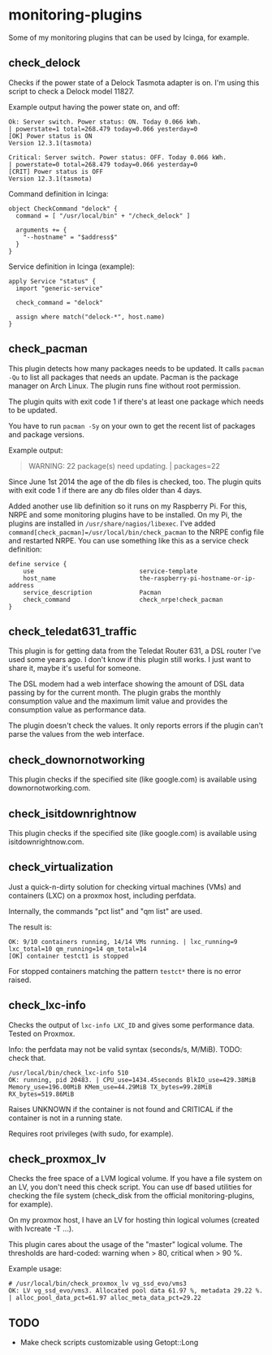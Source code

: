 monitoring-plugins
==================

Some of my monitoring plugins that can be used by Icinga, for example.


## check_delock

Checks if the power state of a Delock Tasmota adapter is on.
I'm using this script to check a Delock model 11827.

Example output having the power state on, and off:

```
Ok: Server switch. Power status: ON. Today 0.066 kWh.
| powerstate=1 total=268.479 today=0.066 yesterday=0
[OK] Power status is ON
Version 12.3.1(tasmota)

Critical: Server switch. Power status: OFF. Today 0.066 kWh.
| powerstate=0 total=268.479 today=0.066 yesterday=0
[CRIT] Power status is OFF
Version 12.3.1(tasmota)
```

Command definition in Icinga:

```
object CheckCommand "delock" {
  command = [ "/usr/local/bin" + "/check_delock" ]

  arguments += {
    "--hostname" = "$address$"
  }
}
```

Service definition in Icinga (example):

```
apply Service "status" {
  import "generic-service"

  check_command = "delock"

  assign where match("delock-*", host.name)
}
```


## check_pacman

This plugin detects how many packages needs to be updated. It calls `pacman -Qu` to list all packages that needs an update.
Pacman is the package manager on Arch Linux. The plugin runs fine without root permission.

The plugin quits with exit code 1 if there's at least one package which needs to be updated.

You have to run `pacman -Sy` on your own to get the recent list of packages and package versions.

Example output:
> WARNING: 22 package(s) need updating. | packages=22

Since June 1st 2014 the age of the db files is checked, too. The plugin quits with exit code 1 if there are any db files older than 4 days.

Added another use lib definition so it runs on my Raspberry Pi. For this, NRPE and some monitoring plugins have to be installed. On my Pi, the plugins are installed in `/usr/share/nagios/libexec`. I've added `command[check_pacman]=/usr/local/bin/check_pacman` to the NRPE config file and restarted NRPE. You can use something like this as a service check definition:

    define service {
        use                             service-template
        host_name                       the-raspberry-pi-hostname-or-ip-address
        service_description             Pacman
        check_command                   check_nrpe!check_pacman
    }


## check_teledat631_traffic

This plugin is for getting data from the Teledat Router 631, a DSL router I've used some years ago. I don't know if this plugin still works.
I just want to share it, maybe it's useful for someone.

The DSL modem had a web interface showing the amount of DSL data passing by for the current month.
The plugin grabs the monthly consumption value and the maximum limit value and provides the consumption value as performance data.

The plugin doesn't check the values. It only reports errors if the plugin can't parse the values from the web interface.


## check_downornotworking

This plugin checks if the specified site (like google.com) is available using downornotworking.com.


## check_isitdownrightnow

This plugin checks if the specified site (like google.com) is available using isitdownrightnow.com.


## check_virtualization

Just a quick-n-dirty solution for checking virtual machines (VMs) and containers (LXC) on a proxmox host, including perfdata.

Internally, the commands "pct list" and "qm list" are used.

The result is:

```
OK: 9/10 containers running, 14/14 VMs running. | lxc_running=9 lxc_total=10 qm_running=14 qm_total=14
[OK] container testct1 is stopped
```

For stopped containers matching the pattern `testct*` there is no error raised.


## check_lxc-info

Checks the output of `lxc-info LXC_ID` and gives some performance data. Tested on Proxmox.

Info: the perfdata may not be valid syntax (seconds/s, M/MiB). TODO: check that.

```
/usr/local/bin/check_lxc-info 510
OK: running, pid 20483. | CPU_use=1434.45seconds BlkIO_use=429.38MiB Memory_use=196.00MiB KMem_use=44.29MiB TX_bytes=99.28MiB RX_bytes=519.86MiB
```

Raises UNKNOWN if the container is not found and CRITICAL if the container is not in a running state.

Requires root privileges (with sudo, for example).


## check_proxmox_lv

Checks the free space of a LVM logical volume. If you have a file system on an LV, you don't need this check script. You can use df based utilities for checking the file system (check_disk from the official monitoring-plugins, for example).

On my proxmox host, I have an LV for hosting thin logical volumes (created with lvcreate -T ...).

This plugin cares about the usage of the "master" logical volume. The thresholds are hard-coded: warning when > 80, critical when > 90 %.

Example usage:

```
# /usr/local/bin/check_proxmox_lv vg_ssd_evo/vms3
OK: LV vg_ssd_evo/vms3. Allocated pool data 61.97 %, metadata 29.22 %. | alloc_pool_data_pct=61.97 alloc_meta_data_pct=29.22
```


## TODO

* Make check scripts customizable using Getopt::Long
